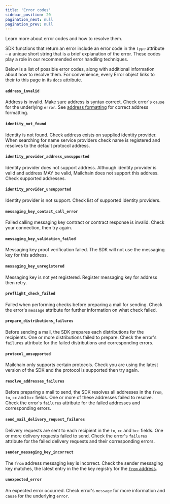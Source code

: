 ```yaml
---
title: 'Error codes'
sidebar_position: 20
pagination_next: null
pagination_prev: null
---
```


Learn more about error codes and how to resolve them.

SDK functions that return an error include an error code in the `type` attribute – a unique short string that is a brief explanation of the error. These codes play a role in our recommended error handling techniques.

Below is a list of possible error codes, along with additional information about how to resolve them. For convenience, every Error object links to their to this page in its `docs` attribute.

#### `address_invalid`

Address is invalid. Make sure address is syntax correct. Check error's `cause` for the underlying `error`. See [address formatting](../address-formatting.md) for correct address formatting.

#### `identity_not_found`

Identity is not found. Check address exists on supplied identity provider. When searching for name service providers check name is registered and resolves to the default protocol address.

#### `identity_provider_address_unsupported`

Identity provider does not support address. Although identity provider is valid and address MAY be valid, Mailchain does not support this address. Check supported addresses.

#### `identity_provider_unsupported`

Identity provider is not support. Check list of supported identity providers.

#### `messaging_key_contact_call_error`

Failed calling messaging key contract or contract response is invalid. Check your connection, then try again.

#### `messaging_key_validation_failed`

Messaging key proof verification failed. The SDK will not use the messaging key for this address.

#### `messaging_key_unregistered`

Messaging key is not yet registered. Register messaging key for address then retry.

#### `preflight_check_failed`

Failed when performing checks before preparing a mail for sending. Check the error's `message` attribute for further information on what check failed.

#### `prepare_distributions_failures`

Before sending a mail, the SDK prepares each distributions for the recipients. One or more distributions failed to prepare. Check the error's `failures` attribute for the failed distributions and corresponding errors.

#### `protocol_unsupported`

Mailchain only supports certain protocols. Check you are using the latest version of the SDK and the protocol is supported then try again.

#### `resolve_addresses_failures`

Before preparing a mail to send, the SDK resolves all addresses in the `from`, `to`, `cc` and `bcc` fields. One or more of these addresses failed to resolve. Check the error's `failures` attribute for the failed addresses and corresponding errors.

#### `send_mail_delivery_request_failures`

Delivery requests are sent to each recipient in the `to`, `cc` and `bcc` fields. One or more delivery requests failed to send. Check the error's `failures` attribute for the failed delivery requests and their corresponding errors.

#### `sender_messaging_key_incorrect`

The `from` address messaging key is incorrect. Check the sender messaging key matches, the latest entry in the the key registry for the [`from` address](../advanced/resolve-address.mdx#check-address-messaging-key).

#### `unexpected_error`

An expected error occurred. Check error's `message` for more information and `cause` for the underlying `error`.
